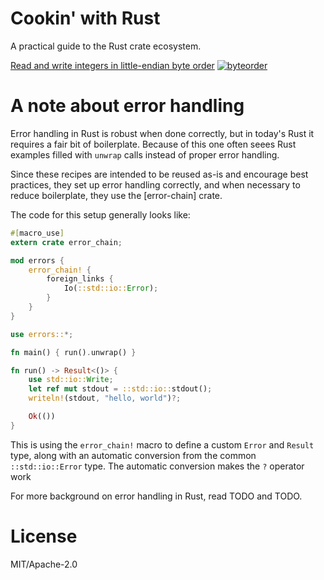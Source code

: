 # Cookin' with Rust

A practical guide to the Rust crate ecosystem.

[Read and write integers in little-endian byte order](pages/byteorder.md)
  [![byteorder][byteorder-badge]][byteorder]


# A note about error handling

Error handling in Rust is robust when done correctly, but in today's
Rust it requires a fair bit of boilerplate. Because of this one often
seees Rust examples filled with `unwrap` calls instead of proper error
handling.

Since these recipes are intended to be reused as-is and encourage best
practices, they set up error handling correctly, and when necessary to
reduce boilerplate, they use the [error-chain] crate.

The code for this setup generally looks like:

```rust
#[macro_use]
extern crate error_chain;

mod errors {
    error_chain! {
        foreign_links {
            Io(::std::io::Error);
        }
    }
}

use errors::*;

fn main() { run().unwrap() }

fn run() -> Result<()> {
    use std::io::Write;
    let ref mut stdout = ::std::io::stdout();
    writeln!(stdout, "hello, world")?;

    Ok(())
}
```

This is using the `error_chain!` macro to define a custom `Error`
and `Result` type, along with an automatic conversion from
the common `::std::io::Error` type. The automatic conversion
makes the `?` operator work 

For more background on error handling in Rust, read TODO and TODO.


# License

MIT/Apache-2.0


<!-- Links -->

[byteorder-badge]: https://img.shields.io/crates/v/rustc-serialize.svg
[byteorder]: https://docs.rs/byteorder
